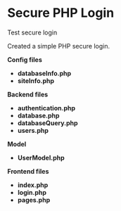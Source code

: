 Secure PHP Login
================

Test secure login

Created a simple PHP secure login.

<b>Config files<b>
* databaseInfo.php
* siteInfo.php

<b>Backend files<b>
* authentication.php
* database.php
* databaseQuery.php
* users.php

<b>Model<b>
* UserModel.php

<b>Frontend files<b>
* index.php
* login.php
* pages.php
